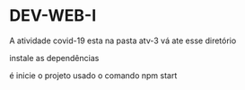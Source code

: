 # DEV-WEB-I

A atividade covid-19 esta na pasta atv-3 vá ate esse diretório

instale as dependências 

é inicie o projeto usado o comando npm start
